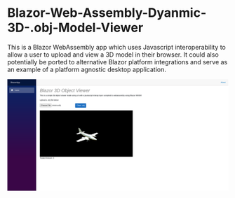 # Blazor-Web-Assembly-Dyanmic-3D-.obj-Model-Viewer
This is a Blazor WebAssembly app which uses Javascript interoperability to allow a user to upload and view a 3D model in their browser. It could also potentially be ported to alternative Blazor platform integrations and serve as an example of a platform agnostic desktop application. 

![Example Image](docs/image.png)
